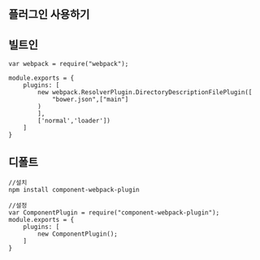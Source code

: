 ## 플러그인 사용하기

## 빌트인 
    
    var webpack = require("webpack");
    
    module.exports = {
        plugins: [
            new webpack.ResolverPlugin.DirectoryDescriptionFilePlugin([
                "bower.json",["main"]
            )
            ],
            ['normal','loader'])
        ]
    }
    
## 디폴트

    //설치
    npm install component-webpack-plugin
    
    //설정
    var ComponentPlugin = require("component-webpack-plugin");
    module.exports = {
        plugins: [
            new ComponentPlugin();
        ]
    }